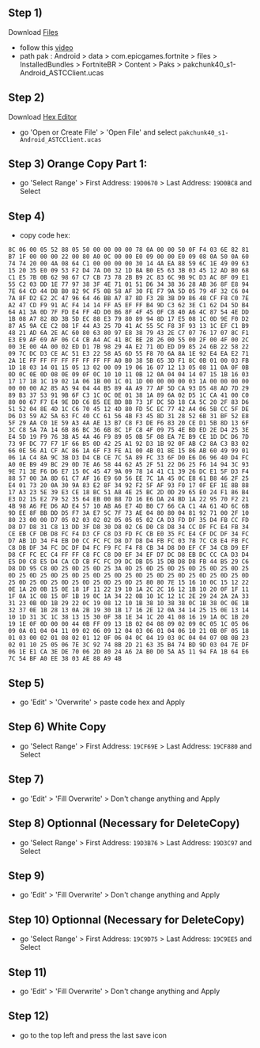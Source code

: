 ## Step 1)
Download [Files](https://play.google.com/store/apps/details?id=com.marc.files) 
- follow this [video](https://youtu.be/8N6MFhZ8XlY?si=ULY7uNq79dFiOSix)
- path pak : Android > data > com.epicgames.fortnite > files > InstalledBundles > FortniteBR > Content > Paks > pakchunk40_s1-Android_ASTCClient.ucas

## Step 2)
Download [Hex Editor](https://play.google.com/store/apps/details?id=tk.yunus.hexeditor&pcampaignid=web_share)
- go 'Open or Create File' > 'Open File' and select ```pakchunk40_s1-Android_ASTCClient.ucas```

## Step 3) Orange Copy Part 1:
- go 'Select Range' > First Address: ```19D0670``` > Last Address: ```19D0BC8``` and Select

## Step 4)
- copy code hex: 

```
8C 06 00 05 52 88 05 50 00 00 00 00 78 0A 00 00 50 0F F4 03 6E 82 81 B7 1F 00 00 00 22 00 80 A0 0C 00 00 E0 09 00 00 E0 09 08 0A 50 0A 60 74 74 20 00 4A 08 64 C1 00 00 00 00 30 14 4A EA 88 59 6C 1E 49 09 63 15 20 35 E0 09 53 F2 D4 7A D0 32 1D BA B0 E5 63 3B 03 45 12 AD B0 68 C1 E5 7B 0B 62 98 67 C7 CB 73 78 2B B9 2C 83 6C 9B 9C D3 AC 8F 09 E1 55 C2 03 DD 1E 77 97 38 3F 4E 71 01 51 D6 34 38 36 28 AB 36 8F E8 94 7E 64 CD 44 DB B0 82 9C F5 0B 58 AF 30 FE F7 9A 5D 05 79 4F 32 C6 04 7A 8F D2 E2 2C 47 96 64 46 BB A7 87 8D F3 2B 3B D9 86 48 CF F8 C0 7E A2 47 CD F9 91 AC F4 14 14 FF A5 EF FF B4 9D C3 62 3E C1 62 D4 5D B4 64 A1 3A 0D 7F FD E4 FF 4D D0 B6 8F 4F 45 0F C8 40 A6 4C 87 54 4E DD 1B 08 A7 82 8D 3B 5D EC 88 E3 79 80 89 94 8D 17 E5 08 1C 0D 9E F0 D2 87 A5 9A CE C2 08 1F 44 A3 25 7D 41 AC 55 5C F8 3F 93 13 1C EF C1 B9 48 21 AD 6A 2E AC 60 80 63 80 97 E8 38 79 43 2E C7 07 76 17 07 8C F1 E3 E9 AF 69 AF 06 C4 CB A4 AC 41 BC BE 28 26 00 55 00 2F 00 4F 00 2C 00 3E 00 4A 00 02 ED D1 7B 98 29 4A E2 71 0D ED D9 85 24 6B 22 58 22 09 7C DC D3 CE AC 51 E3 22 58 A5 6D 55 F8 70 6A 8A 1E 92 E4 EA E2 71 2A 1E FF FF FF FF FF FF FF FF A0 B0 38 5B 65 3D F1 8C 0B 01 00 03 FB 1D 18 03 14 01 15 05 13 02 00 09 19 06 16 07 12 13 05 08 11 0A 0F 0B 0D 0C 0E 0D 08 0E 09 0F 0C 10 10 11 0B 12 0A 04 04 14 07 15 1B 16 03 17 17 18 1C 19 02 1A 06 1B 00 1C 01 1D 00 00 00 00 03 1A 00 00 00 00 00 00 00 A2 85 A5 94 04 44 B5 89 4A A9 77 AF 5D CA 93 D5 48 AD 7D 29 89 B3 37 53 91 9B 6F C3 1C 0C 0E 01 38 1A 89 6A 02 D5 1C CA 41 00 C0 80 00 67 F7 E4 9E DD C6 B5 EE BD BB 73 1F DC 5D 18 CA 5C 20 2F 83 D6 51 52 04 8E 4D 1C C6 70 45 12 4D 80 FD 5C EC 77 42 A4 06 5B CC 5F DE D6 D3 59 A2 5A 63 FC 40 CC 61 56 4B F3 45 8D 31 28 52 6B 31 BF 52 E8 5F 29 AA C0 1E 59 A3 4A AE 13 B7 C8 F3 DE F6 83 20 CE D1 5B 8D 13 6F 3C C8 5A 7A 14 6B 86 BC 36 6B 8C 1F C8 4F 09 75 4E BD ED 2E D4 25 3E E4 5D 19 F9 76 3B A5 4A 46 F9 89 05 0B 5F 08 EA 7E B9 CE 1D DC D6 7D 73 9F DC 77 F7 1F 66 B5 0D 42 25 A1 92 D3 1B 92 0F AB C2 8A C3 B3 02 66 0E 56 A1 CF AC 86 1A 6F F3 FE A1 00 4B 01 8E 15 86 AB 60 49 99 01 06 1A C4 8A 9C 3B D3 D4 CB CE 7C 5A 89 FC 33 6F D0 E6 D6 96 40 D4 FC A0 0E B9 49 BC 29 0D 7E A6 58 44 62 A5 2F 51 22 D6 25 F6 14 94 3C 93 9E 71 3E F6 D6 E7 15 0C 45 47 9A 09 78 14 41 C1 39 26 DC E1 5F D3 F4 88 57 00 3A 8D 61 C7 AF 16 E9 60 56 EE 7C 1A 45 0C E8 61 B8 46 2F 25 E4 01 73 20 0A 30 9A 83 E2 8F 34 92 F2 5F AF 93 F0 17 0F EF 1E 8B 88 17 A3 23 5E 39 E3 CE 18 BC 51 A8 4E 25 BC 2D 0D 29 65 E0 24 F1 86 B4 E3 D2 15 E2 79 52 35 64 EB 00 B8 7D 16 E6 DA 24 BD 1A 22 95 70 F2 21 4B 98 A6 FE D6 AD E4 57 10 AB A6 E7 4D B0 C7 66 CA C1 4A 61 4D 6C 6B 9D EE 8F BB DD D5 F7 3A E7 5C 7F 73 AE 04 80 80 04 81 92 71 00 2F 10 80 23 00 00 D7 05 02 03 02 02 05 05 05 02 CA D3 FD DF 35 D4 FB CC FD D8 D7 D8 31 C8 13 DD 3F D8 30 D8 02 C6 D0 C8 D8 34 CC DF FC E4 FB 34 CE EB CF DB D8 FC F4 D3 CF C8 D3 FD FC CB E0 35 FC E4 CF DC DF 34 FC D7 AB 1D 34 F4 EB D0 CC FC FC D8 D7 D8 D4 FB FC 03 78 7C C8 E4 FB FC C8 DB DF 34 FC DC DF D4 FC F9 FC F4 F8 CB 34 D8 D0 EF CF 34 CB D9 EF D8 CF FC EC C4 FF FF C8 FC C8 D0 EF 34 EF D7 DC D8 EB DC CC CA D3 D4 E5 D0 C8 E5 D4 CA CD CB FC FC D9 DC DB D5 15 DB D8 D8 FB 44 B5 29 C6 D8 DD 95 C8 0D 25 0D 25 0D 25 3A 0D 25 0D 25 0D 25 0D 25 0D 25 0D 25 0D 25 0D 25 0D 25 0D 25 0D 25 0D 25 0D 25 0D 25 0D 25 0D 25 0D 25 0D 25 0D 25 0D 25 0D 25 0D 25 0D 25 0D 25 80 80 7E 15 16 10 0C 15 12 22 0E 1A 20 0B 15 0E 18 1F 11 22 19 10 1A 2C 2C 16 12 1B 10 20 0F 1F 11 1F 0A 1C 08 15 0F 1B 19 0C 1A 34 22 0B 10 1C 12 1C 2E 29 24 2A 2A 33 31 23 0B 0D 1B 29 22 0C 19 08 12 10 1B 38 10 38 38 0C 1B 38 0C 0E 1B 32 37 0E 1B 28 13 0A 2B 19 30 1B 17 16 2E 12 0A 34 14 25 15 0E 13 14 10 1D 31 3C 1C 38 13 15 30 0F 38 1E 34 1C 20 41 08 16 19 1A 0C 1B 20 19 1E 0F 0D 00 00 44 0B FF 09 13 1B 02 04 08 09 02 09 0C 05 1C 05 06 09 0A 01 04 04 11 09 02 06 09 12 04 03 06 01 04 06 10 21 0B 0F 05 18 01 03 00 02 01 08 02 01 12 0F 06 04 0C 04 19 03 0C 04 04 07 0B 0B 23 02 01 10 25 05 06 7E 3C 92 74 8B 2D 21 63 35 B4 74 BD 9D 03 04 7E DF 06 1E E1 CA 3E DE 70 06 2D 80 24 A6 2A B0 D0 5A A5 11 94 FA 1B 64 E6 7C 54 BF A0 EE 38 03 AE 88 A9 4B
```

## Step 5)
- go 'Edit' > 'Overwrite' > paste code hex and Apply 

## Step 6) White Copy
- go 'Select Range' > First Address: ```19CF69E``` > Last Address: ```19CF880``` and Select

## Step 7)
- go 'Edit' > 'Fill Overwrite' > Don't change anything and Apply

## Step 8) Optionnal (Necessary for DeleteCopy)
- go 'Select Range' > First Address: ```19D3B76``` > Last Address: ```19D3C97``` and Select

## Step 9)
- go 'Edit' > 'Fill Overwrite' > Don't change anything and Apply

## Step 10) Optionnal (Necessary for DeleteCopy)
- go 'Select Range' > First Address: ```19C9D75``` > Last Address: ```19C9EE5``` and Select

## Step 11)
- go 'Edit' > 'Fill Overwrite' > Don't change anything and Apply

## Step 12)
- go to the top left and press the last save icon